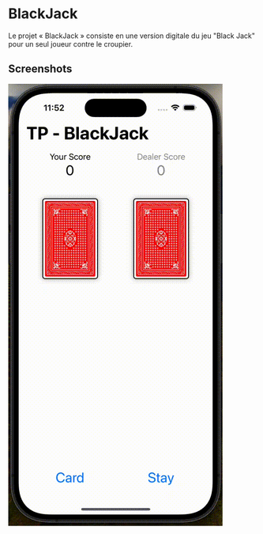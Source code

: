 # BlackJack

Le projet « BlackJack » consiste en une version digitale du jeu "Black Jack" pour un seul joueur contre le croupier.

## Screenshots

![Demo](BlackJack.gif)
